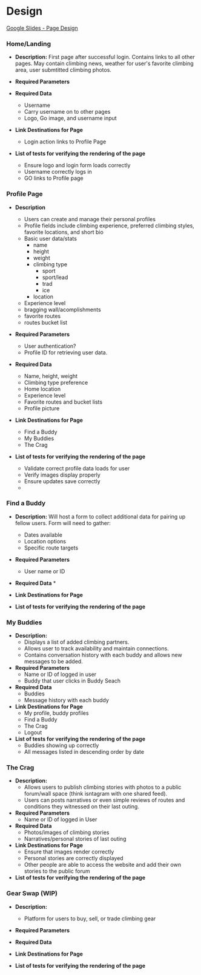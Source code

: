 # Design

[Google Slides - Page Design](https://docs.google.com/presentation/d/1ncAmPZ-siARAbuOKce5822HwWyBCqII-jvZPaDD3iIg/edit?usp=sharing)

### Home/Landing
* __Description:__ 
First page after successful login.  Contains links to all other pages.  May contain climbing news, weather for user's favorite climbing area, user submtitted climbing photos.
* __Required Parameters__

* __Required Data__
  * Username
  * Carry username on to other pages
  * Logo, Go image, and username input
* __Link Destinations for Page__
  * Login action links to Profile Page
* __List of tests for verifying the rendering of the page__
  * Ensure logo and login form loads correctly
  * Username correctly logs in
  * GO links to Profile page

### Profile Page
* __Description__
  * Users can create and manage their personal profiles
  * Profile fields include climbing experience, preferred climbing styles, favorite locations, and short bio
  * Basic user data/stats
    * name 
    * height
    * weight
    * climbing type
      * sport
      * sport/lead
      * trad
      * ice  
    * location
  * Experience level
  * bragging wall/acomplishments
  * favorite routes
  * routes bucket list 

* __Required Parameters__
  * User authentication?
  * Profile ID for retrieving user data.

* __Required Data__
  * Name, height, weight
  * Climbing type preference
  * Home location
  * Experience level
  * Favorite routes and bucket lists
  * Profile picture
* __Link Destinations for Page__
  * Find a Buddy
  * My Buddies
  * The Crag
* __List of tests for verifying the rendering of the page__
  * Validate correct profile data loads for user
  * Verify images display properly
  * Ensure updates save correctly
  * 
### Find a Buddy
* __Description:__  Will host a form to collect additional data for pairing up fellow users. Form will need to gather:
  * Dates available
  * Location options
  * Specific route targets
* __Required Parameters__
  * User name or ID
* __Required Data__
  * 
* __Link Destinations for Page__

* __List of tests for verifying the rendering of the page__

### My Buddies
* __Description:__ 
  * Displays a list of added climbing partners.
  * Allows user to track availability and maintain connections.
  * Contains conversation history with each buddy and allows new messages to be added.
* __Required Parameters__
  * Name or ID of logged in user
  * Buddy that user clicks in Buddy Seach
* __Required Data__
  * Buddies
  * Message history with each buddy
* __Link Destinations for Page__
  * My profile, buddy profiles
  * Find a Buddy
  * The Crag
  * Logout
* __List of tests for verifying the rendering of the page__
  * Buddies showing up correctly
  * All messages listed in descending order by date

### The Crag
* __Description:__ 
  * Allows users to publish climbing stories with photos to a public forum/wall space (think isntagram with one shared feed).
  * Users can posts narratives or even simple reviews of routes and conditions they witnessed on their last outing.
* __Required Parameters__
  * Name or ID of logged in User
* __Required Data__
  * Photos/images of climbing stories
  * Narratives/personal stories of last outing
* __Link Destinations for Page__
  * Ensure that images render correctly
  * Personal stories are correctly displayed
  * Other people are able to access the website and add their own stories to the public forum
* __List of tests for verifying the rendering of the page__


### Gear Swap (WIP)
* __Description:__ 
  * Platform for users to buy, sell, or trade climbing gear
* __Required Parameters__

* __Required Data__

* __Link Destinations for Page__

* __List of tests for verifying the rendering of the page__



